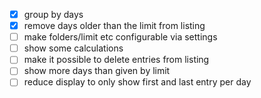 - [x] group by days
- [x] remove days older than the limit from listing
- [ ] make folders/limit etc configurable via settings
- [ ] show some calculations
- [ ] make it possible to delete entries from listing
- [ ] show more days than given by limit
- [ ] reduce display to only show first and last entry per day